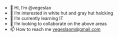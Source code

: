- 👋 Hi, I’m @vegeslao
- 👀 I’m interested in white hut and gray hut halcking
- 🌱 I’m currently learning IT
- 💞️ I’m looking to collaborate on the above areas
- 📫 How to reach me vegeslaom@gmail.com

<!---
vegeslao/vegeslao is a ✨ special ✨ repository because its `README.md` (this file) appears on your GitHub profile.
You can click the Preview link to take a look at your changes.
--->

